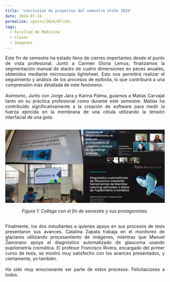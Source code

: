 ```yaml
---
title: 'Conclusión de proyectos del semestre otoño 2024'
date: 2024-07-24
permalink: /posts/2024/07/24/
tags:
  - Facultad de Medicina
  - Clases
  - Imagenes
---
```

<div style="text-align: justify;">Este fin de semestre ha estado lleno de cierres importantes desde el punto de vista profesional. Junto a Carmen Gloria Lemus, finalizamos la segmentación manual de stacks de cuatro dimensiones en peces anuales, obtenidos mediante microscopía lightsheet. Esto nos permitirá realizar el seguimiento y análisis de los procesos de epibolia, lo que contribuirá a una comprensión más detallada de este fenómeno.</div>
<br>
<div style="text-align: justify;">Asimismo, Junto con Jorge Jara y Karina Palma, guiamos a Matías Carvajal tanto en su práctica profesional como durante este semestre. Matías ha contribuido significativamente a la creación de software para medir la fuerza ejercida en la membrana de una célula utilizando la tensión interfacial de una gota.</div>
<br>


<p align="center">
  <p align="center">
  <img src="/files/2407_01.jpg" alt="Collage con el fin de semestre y sus protagonistas">
</p>
<p align="center">
  <em>Figura 1: Collage con el fin de semestre y sus protagonistas.</em>
</p>
<br>
<div style="text-align: justify;">Finalmente, los dos estudiantes a quienes apoyo en sus procesos de tesis presentaron sus avances. Catalina Zapata trabaja en el monitoreo de glaciares utilizando procesamiento de imágenes, mientras que Manuel Zamorano apoya el diagnóstico automatizado de glaucoma usando pupilometría cromática. El profesor Francisco Rivera, encargado del primer curso de tesis, se mostró muy satisfecho con los avances presentados, y ciertamente, yo también.</div>
<br>
<div style="text-align: justify;">Ha sido muy emocionante ser parte de estos procesos. Felicitaciones a todos.</div>
